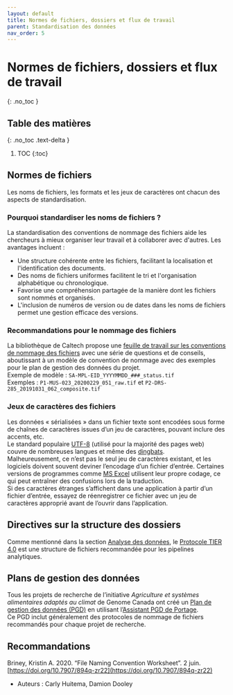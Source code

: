 ```yaml
---
layout: default
title: Normes de fichiers, dossiers et flux de travail
parent: Standardisation des données
nav_order: 5
---
```


# Normes de fichiers, dossiers et flux de travail
{: .no_toc }

## Table des matières
{: .no_toc .text-delta }

1. TOC
{:toc}

## Normes de fichiers

Les noms de fichiers, les formats et les jeux de caractères ont chacun des aspects de standardisation.

### Pourquoi standardiser les noms de fichiers ?

La standardisation des conventions de nommage des fichiers aide les chercheurs à mieux organiser leur travail et à collaborer avec d'autres. Les avantages incluent :

* Une structure cohérente entre les fichiers, facilitant la localisation et l'identification des documents.
* Des noms de fichiers uniformes facilitent le tri et l'organisation alphabétique ou chronologique.
* Favorise une compréhension partagée de la manière dont les fichiers sont nommés et organisés.
* L'inclusion de numéros de version ou de dates dans les noms de fichiers permet une gestion efficace des versions.

### Recommandations pour le nommage des fichiers

La bibliothèque de Caltech propose une [feuille de travail sur les conventions de nommage des fichiers](https://doi.org/10.7907/894q-zr22) avec une série de questions et de conseils, aboutissant à un modèle de convention de nommage avec des exemples pour le plan de gestion des données du projet.  
Exemple de modèle : `SA-MPL-EID_YYYYMMDD_###_status.tif`  
Exemples : `P1-MUS-023_20200229_051_raw.tif` et `P2-DRS-285_20191031_062_composite.tif`

### Jeux de caractères des fichiers

Les données « sérialisées » dans un fichier texte sont encodées sous forme de chaînes de caractères issues d’un jeu de caractères, pouvant inclure des accents, etc.  
Le standard populaire [UTF-8](https://en.wikipedia.org/wiki/UTF-8) (utilisé pour la majorité des pages web) couvre de nombreuses langues et même des [dingbats](https://en.wikipedia.org/wiki/Dingbat).  
Malheureusement, ce n’est pas le seul jeu de caractères existant, et les logiciels doivent souvent deviner l’encodage d’un fichier d’entrée. Certaines versions de programmes comme [MS Excel](https://support.guidebook.com/hc/en-us/articles/360016372414) utilisent leur propre codage, ce qui peut entraîner des confusions lors de la traduction.  
Si des caractères étranges s’affichent dans une application à partir d’un fichier d’entrée, essayez de réenregistrer ce fichier avec un jeu de caractères approprié avant de l’ouvrir dans l’application.

## Directives sur la structure des dossiers

Comme mentionné dans la section [Analyse des données](https://climatesmartagcollab.github.io/Documentation-en/Data_Analysis/), le [Protocole TIER 4.0](https://www.projecttier.org/tier-protocol/protocol-4-0/) est une structure de fichiers recommandée pour les pipelines analytiques.

## Plans de gestion des données

Tous les projets de recherche de l’initiative *Agriculture et systèmes alimentaires adaptés au climat* de Genome Canada ont créé un [Plan de gestion des données (PGD)](../datamanagementplan.md) en utilisant l’[Assistant PGD de Portage](https://dmp-pgd.ca/).  
Ce PGD inclut généralement des protocoles de nommage de fichiers recommandés pour chaque projet de recherche.

## Recommandations

Briney, Kristin A. 2020. “File Naming Convention Worksheet”. 2 juin.  
[https://doi.org/10.7907/894q-zr22](https://doi.org/10.7907/894q-zr22)

- Auteurs : Carly Huitema, Damion Dooley
